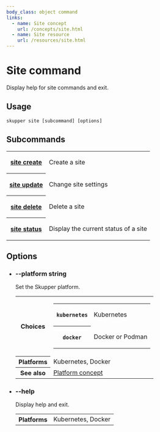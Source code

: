 ```yaml
---
body_class: object command
links:
  - name: Site concept
    url: /concepts/site.html
  - name: Site resource
    url: /resources/site.html
---
```


# Site command

<section>

Display help for site commands and exit.

</section>

<section>

## Usage

~~~ shell
skupper site [subcommand] [options]
~~~

</section>

<section>

## Subcommands

<table class="objects">
<tr><th><a href="site-create.html">site create</a></th><td><p>Create a site</p>
</td></tr>
<tr><th><a href="site-update.html">site update</a></th><td><p>Change site settings</p>
</td></tr>
<tr><th><a href="site-delete.html">site delete</a></th><td><p>Delete a site</p>
</td></tr>
<tr><th><a href="site-status.html">site status</a></th><td><p>Display the current status of a site</p>
</td></tr>
</table>

</section>

<section>

## Options

- <h3 id="platform">--platform <span class="attribute-info">string</span></h3>

  Set the Skupper platform.

  <table class="fields"><tr><th>Choices</th><td><table class="choices"><tr><th><code>kubernetes</code></th><td><p>Kubernetes</p>
  </td></tr><tr><th><code>docker</code></th><td><p>Docker or Podman</p>
  </td></tr></table></td><tr><th>Platforms</th><td>Kubernetes, Docker</td><tr><th>See also</th><td><a href="/concepts/platform.html">Platform concept</a></td></table>

- <h3 id="help">--help <span class="attribute-info"></span></h3>

  Display help and exit.

  <table class="fields"><tr><th>Platforms</th><td>Kubernetes, Docker</td></table>

</section>
